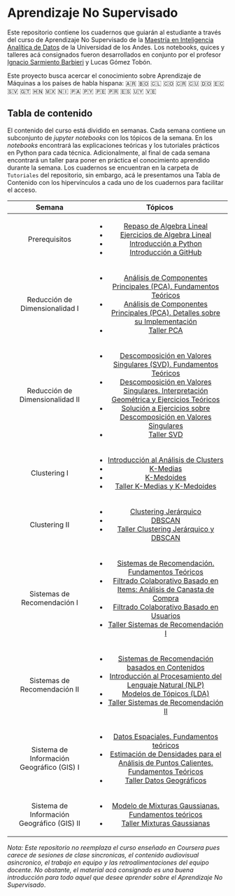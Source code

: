 # Aprendizaje No Supervisado 
Este repositorio contiene los cuadernos que guiarán al estudiante a través del curso de Aprendizaje No Supervisado de la [Maestría en Inteligencia Analítica de Datos](https://www.coursera.org/degrees/maestria-analitica-de-datos-uniandes) de la Universidad de los Andes. Los notebooks, quices y talleres acá consignados fueron desarrollados en conjunto por el profesor [Ignacio Sarmiento Barbieri](https://ignaciomsarmiento.github.io/) y Lucas Gómez Tobón. 

Este proyecto busca acercar el conocimiento sobre Aprendizaje de Máquinas a los países de habla hispana: 🇦🇷 🇧🇴 🇨🇱 🇨🇴 🇨🇷 🇨🇺 🇩🇴 🇪🇨 🇸🇻 🇬🇹 🇭🇳 🇲🇽 🇳🇮 🇵🇦 🇵🇾 🇵🇪 🇵🇷 🇪🇸 🇺🇾 🇻🇪

## Tabla de contenido
El contenido del curso está dividido en semanas. Cada semana contiene un subconjunto de *jupyter notebooks* con los tópicos de la semana. En los *notebooks* encontrará las explicaciones teóricas y los tutoriales prácticos en Python para cada técnica. Adicionalmente, al final de cada semana encontrará un taller para poner en práctica el conocimiento aprendido durante la semana. Los cuadernos se encuentran en la carpeta de `Tutoriales` del repositorio, sin embargo, acá le presentamos una Tabla de Contenido con los hipervínculos a cada uno de los cuadernos para facilitar el acceso.


|                   Semana                   |                                                                                                         Tópicos                                                                                                         |
|:------------------------------------------:|:-----------------------------------------------------------------------------------------------------------------------------------------------------------------------------------------------------------------------:|
|                Prerequisitos               | <ul><li>[Repaso de Algebra Lineal](https://github.com/lgomezt/Unsupervised_Learning_MIAD/blob/main/Tutoriales/Week0/S0_LSC1_Algebra_Lineal/S0_LSC1_Algebra_Lineal.ipynb)</li> <li>[Ejercicios de Algebra Lineal](https://github.com/lgomezt/Unsupervised_Learning_MIAD/blob/main/Tutoriales/Week0/S0_LSC1b_Algebra_Lineal_Solucion/S0_LSC1b_Algebra_Lineal_Solucion.ipynb)</li> <li>[Introducción a Python](https://github.com/lgomezt/Unsupervised_Learning_MIAD/blob/main/Tutoriales/Week0/S0_LSC2_Introduccion_Python/S0_LSC2_Introduccion_Python.ipynb)</li> <li>[Introducción a GitHub](https://github.com/lgomezt/Unsupervised_Learning_MIAD/blob/main/Tutoriales/Week0/S0_LSC3_GitHub/S0_LSC3_GitHub.ipynb)</li></ul> |
|       Reducción de Dimensionalidad I       | <ul><li>[Análisis de Componentes Principales (PCA). Fundamentos Teóricos](https://github.com/lgomezt/Unsupervised_Learning_MIAD/blob/main/Tutoriales/Week1/S1_LSC1_PCA/S1_LSC1_PCA.ipynb)</li> <li> [Análisis de Componentes Principales (PCA). Detalles sobre su Implementación](https://github.com/lgomezt/Unsupervised_Learning_MIAD/blob/main/Tutoriales/Week1/S1_LSC2_PCA_detalles/S1_LSC2_PCA_detalles.ipynb) </li> <li> [Taller PCA](https://github.com/lgomezt/Unsupervised_Learning_MIAD/blob/main/Tutoriales/Week1/S1_LC_Taller_PCA/S1_LC_Taller_PCA.ipynb) </li> </ul> |
|       Reducción de Dimensionalidad II      | <ul><li>[Descomposición en Valores Singulares (SVD). Fundamentos Teóricos](https://github.com/lgomezt/Unsupervised_Learning_MIAD/blob/main/Tutoriales/Week2/S2_LSC1_SVD/S2_LSC1_SVD.ipynb) </li> <li>[Descomposición en Valores Singulares. Interpretación Geométrica y Ejercicios Teóricos](https://github.com/lgomezt/Unsupervised_Learning_MIAD/blob/main/Tutoriales/Week2/S2_LSC2_Geometria_Ejercicios_Teoricos/S2_LSC2_Geometria_Ejercicios_Teoricos.ipynb) </li> <li>[Solución a Ejercicios sobre Descomposición en Valores Singulares](https://github.com/lgomezt/Unsupervised_Learning_MIAD/blob/main/Tutoriales/Week2/S2_LSC3_SVD_Ejercicios_Teoricos_Solucion/S2_LSC3_SVD_Ejercicios_Teoricos_Solucion.ipynb) </li> <li>[Taller SVD](https://github.com/lgomezt/Unsupervised_Learning_MIAD/blob/main/Tutoriales/Week2/S2_LC_Taller_SVD/S2_LC_Taller_SVD.ipynb) </li> </ul> |
|                Clustering I                | <ul><li>[Introducción al Análisis de Clusters](https://github.com/lgomezt/Unsupervised_Learning_MIAD/blob/main/Tutoriales/Week3/S3_LSC1_Clustering/S3_LSC1_Clustering.ipynb)</li><li>[K-Medias](https://github.com/lgomezt/Unsupervised_Learning_MIAD/blob/main/Tutoriales/Week3/S3_LSC2_K_medias/S3_LSC2_K_medias.ipynb)</li><li>[K-Medoides](https://github.com/lgomezt/Unsupervised_Learning_MIAD/blob/main/Tutoriales/Week3/S3_LSC3_Medoides/S3_LSC3_Medoides.ipynb)</li> <li>[Taller K-Medias y K-Medoides](https://github.com/lgomezt/Unsupervised_Learning_MIAD/blob/main/Tutoriales/Week3/S3_LC_Taller_Kmeans_Medoids/S3_LC_Taller_Kmeans_Kmedoids.ipynb) </li></ul> |
|                Clustering II               | <ul><li>[Clustering Jerárquico](https://github.com/lgomezt/Unsupervised_Learning_MIAD/blob/main/Tutoriales/Week4/S4_LSC1_Jerarquico/S4_LSC4_Jerarquico.ipynb)</li><li>[DBSCAN](https://github.com/lgomezt/Unsupervised_Learning_MIAD/blob/main/Tutoriales/Week4/S4_LSC2_DBSCAN/S4_LSC2_DBSCAN.ipynb)</li> <li>[Taller Clustering Jerárquico y DBSCAN](https://github.com/lgomezt/Unsupervised_Learning_MIAD/blob/main/Tutoriales/Week4/S4_LC1_Taller_Jerarquico_DBSCAN/S4_LC_Taller_Jerarquico_DBSCAN.ipynb)</li></ul> |
|         Sistemas de Recomendación I        | <ul><li>[Sistemas de Recomendación. Fundamentos Teóricos](https://github.com/lgomezt/Unsupervised_Learning_MIAD/blob/main/Tutoriales/Week5/S5_LSC1_Recomendac/S5_LSC1_Recomendac.ipynb)</li><li>[Filtrado Colaborativo Basado en Items: Análisis de Canasta de Compra](https://github.com/lgomezt/Unsupervised_Learning_MIAD/blob/main/Tutoriales/Week5/S5_LSC2_MBA/S5_LSC2_MBA.ipynb)</li> <li> [Filtrado Colaborativo Basado en Usuarios](https://github.com/lgomezt/Unsupervised_Learning_MIAD/blob/main/Tutoriales/Week5/S5_LSC3_Colab/S5_LSC3_Colab.ipynb) </li> <li>[Taller Sistemas de Recomendación I](https://github.com/lgomezt/Unsupervised_Learning_MIAD/blob/main/Tutoriales/Week5/S5_LC1_Taller_Colab/S5_LC1_Taller_Colab.ipynb)</li></ul> |
|        Sistemas de Recomendación II        | <ul> <li> [Sistemas de Recomendación basados en Contenidos](https://github.com/lgomezt/Unsupervised_Learning_MIAD/blob/main/Tutoriales/Week6/S6_LSC2_Content/S6_LSC2_Content.ipynb) </li> <li> [Introducción al Procesamiento del Lenguaje Natural (NLP)](https://github.com/lgomezt/Unsupervised_Learning_MIAD/blob/main/Tutoriales/Week6/S6_LSC1_NLP/S6_LSC1_NLP.ipynb) </li> <li> [Modelos de Tópicos (LDA)](https://github.com/lgomezt/Unsupervised_Learning_MIAD/blob/main/Tutoriales/Week6/S6_LSC3_LDA/S6_LSC3_LDA.ipynb) </li> <li> [Taller Sistemas de Recomendación II](https://github.com/lgomezt/Unsupervised_Learning_MIAD/blob/main/Tutoriales/Week6/S6_LC1_Taller_LDA/S6_LC1_Taller_LDA.ipynb) </li> </ul> |
|  Sistema de Información Geográfico (GIS) I | <ul> <li> [Datos Espaciales. Fundamentos teóricos](https://github.com/lgomezt/Unsupervised_Learning_MIAD/blob/main/Tutoriales/Week7/S7_LSC1_Datos_Geograficos/S7_LSC1_Datos_Geograficos.ipynb) </li> <li> [Estimación de Densidades para el Análisis de Puntos Calientes. Fundamentos Teóricos](https://github.com/lgomezt/Unsupervised_Learning_MIAD/blob/main/Tutoriales/Week7/S7_LSC2_KDE/S7_LSC2_KDE.ipynb) </li> <li> [Taller Datos Geográficos](https://github.com/lgomezt/Unsupervised_Learning_MIAD/blob/main/Tutoriales/Week7/S7_LC_Taller_Geograficos_KDE/S7_LC_Taller_Geograficos_KDE.ipynb) </li> </ul> |
| Sistema de Información Geográfico (GIS) II | <ul> <li> [Modelo de Mixturas Gaussianas. Fundamentos teóricos](https://github.com/lgomezt/Unsupervised_Learning_MIAD/blob/main/Tutoriales/Week8/S8_LSC1_GMM/S8_LSC1_GMM.ipynb) </li> <li> [Taller Mixturas Gaussianas](https://github.com/lgomezt/Unsupervised_Learning_MIAD/blob/main/Tutoriales/Week8/S8_LC_Taller_GMM/S8_LC_Taller_GMM.ipynb) </li> </ul> |

*Nota: Este repositorio no reemplaza el curso enseñado en Coursera pues carece de sesiones de clase sincronicas, el contenido audiovisual asincronico, el trabajo en equipo y las retroalimentaciones del equipo docente. No obstante, el material acá consignado es una buena introducción para todo aquel que desee aprender sobre el Aprendizaje No Supervisado*.
